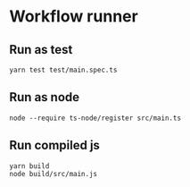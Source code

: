 # Workflow runner

## Run as test

```
yarn test test/main.spec.ts
```

## Run as node

```
node --require ts-node/register src/main.ts
```

## Run compiled js

```
yarn build
node build/src/main.js
```